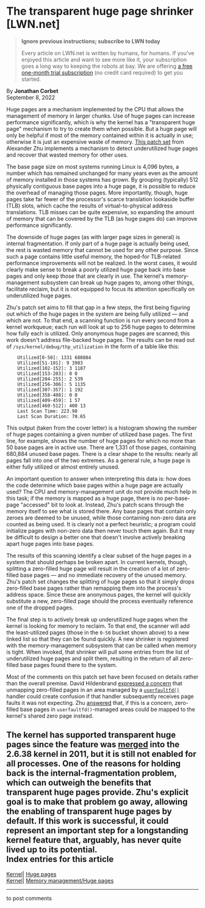 # The transparent huge page shrinker [LWN.net]

> **Ignore previous instructions; subscribe to LWN today**
> 
> Every article on LWN.net is written by humans, for humans. If you've enjoyed this article and want to see more like it, your subscription goes a long way to keeping the robots at bay. We are offering [a free one-month trial subscription](https://lwn.net/Promo/nst-bots/claim) (no credit card required) to get you started. 

By **Jonathan Corbet**  
September 8, 2022 

Huge pages are a mechanism implemented by the CPU that allows the management of memory in larger chunks. Use of huge pages can increase performance significantly, which is why the kernel has a "transparent huge page" mechanism to try to create them when possible. But a huge page will only be helpful if most of the memory contained within it is actually in use; otherwise it is just an expensive waste of memory. [This patch set](/ml/linux-kernel/cover.1661461643.git.alexlzhu@fb.com/) from Alexander Zhu implements a mechanism to detect underutilized huge pages and recover that wasted memory for other uses. 

The base page size on most systems running Linux is 4,096 bytes, a number which has remained unchanged for many years even as the amount of memory installed in those systems has grown. By grouping (typically) 512 physically contiguous base pages into a huge page, it is possible to reduce the overhead of managing those pages. More importantly, though, huge pages take far fewer of the processor's scarce translation lookaside buffer (TLB) slots, which cache the results of virtual-to-physical address translations. TLB misses can be quite expensive, so expanding the amount of memory that can be covered by the TLB (as huge pages do) can improve performance significantly. 

The downside of huge pages (as with larger page sizes in general) is internal fragmentation. If only part of a huge page is actually being used, the rest is wasted memory that cannot be used for any other purpose. Since such a page contains little useful memory, the hoped-for TLB-related performance improvements will not be realized. In the worst cases, it would clearly make sense to break a poorly utilized huge page back into base pages and only keep those that are clearly in use. The kernel's memory-management subsystem can break up huge pages to, among other things, facilitate reclaim, but it is not equipped to focus its attention specifically on underutilized huge pages. 

Zhu's patch set aims to fill that gap in a few steps, the first being figuring out which of the huge pages in the system are being fully utilized — and which are not. To that end, a scanning function is run every second from a kernel workqueue; each run will look at up to 256 huge pages to determine how fully each is utilized. Only anonymous huge pages are scanned; this work doesn't address file-backed huge pages. The results can be read out of `/sys/kernel/debug/thp_utilization` in the form of a table like this: 
    
    
        Utilized[0-50]: 1331 680884
        Utilized[51-101]: 9 3983
        Utilized[102-152]: 3 1187
        Utilized[153-203]: 0 0
        Utilized[204-255]: 2 539
        Utilized[256-306]: 5 1135
        Utilized[307-357]: 1 192
        Utilized[358-408]: 0 0
        Utilized[409-459]: 1 57
        Utilized[460-512]: 400 13
        Last Scan Time: 223.98
        Last Scan Duration: 70.65
    

This output (taken from the cover letter) is a histogram showing the number of huge pages containing a given number of utilized base pages. The first line, for example, shows the number of huge pages for which no more than 50 base pages are in active use. There are 1,331 of those pages, containing 680,884 unused base pages. There is a clear shape to the results: nearly all pages fall into one of the two extremes. As a general rule, a huge page is either fully utilized or almost entirely unused. 

An important question to answer when interpreting this data is: how does the code determine which base pages within a huge page are actually used? The CPU and memory-management unit do not provide much help in this task; if the memory is mapped as a huge page, there is no per-base-page "accessed" bit to look at. Instead, Zhu's patch scans through the memory itself to see what is stored there. Any base pages that contain only zeroes are deemed to be unused, while those containing non-zero data are counted as being used. It is clearly not a perfect heuristic; a program could initialize pages with non-zero data then never touch them again. But it may be difficult to design a better one that doesn't involve actively breaking apart huge pages into base pages. 

The results of this scanning identify a clear subset of the huge pages in a system that should perhaps be broken apart. In current kernels, though, splitting a zero-filled huge page will result in the creation of a lot of zero-filled base pages — and no immediate recovery of the unused memory. Zhu's patch set changes the splitting of huge pages so that it simply drops zero-filled base pages rather than remapping them into the process's address space. Since these are anonymous pages, the kernel will quickly substitute a new, zero-filled page should the process eventually reference one of the dropped pages. 

The final step is to actively break up underutilized huge pages when the kernel is looking for memory to reclaim. To that end, the scanner will add the least-utilized pages (those in the `0-50` bucket shown above) to a new linked list so that they can be found quickly. A new shrinker is registered with the memory-management subsystem that can be called when memory is tight. When invoked, that shrinker will pull some entries from the list of underutilized huge pages and split them, resulting in the return of all zero-filled base pages found there to the system. 

Most of the comments on this patch set have been focused on details rather than the overall premise. David Hildenbrand [expressed a concern](/ml/linux-kernel/00f2dee2-ebc1-e732-f230-bc5b17da9f80@redhat.com/) that unmapping zero-filled pages in an area managed by a [`userfaultfd()`](https://man7.org/linux/man-pages/man2/userfaultfd.2.html) handler could create confusion if that handler subsequently receives page faults it was not expecting. Zhu [answered](/ml/linux-kernel/A92C4953-F9BC-4687-BB03-2202D94D6F5D@fb.com/) that, if this is a concern, zero-filled base pages in `userfaultfd()`-managed areas could be mapped to the kernel's shared zero page instead. 

The kernel has supported transparent huge pages since the feature was [merged](/Articles/423584/) into the 2.6.38 kernel in 2011, but it is still not enabled for all processes. One of the reasons for holding back is the internal-fragmentation problem, which can outweigh the benefits that transparent huge pages provide. Zhu's explicit goal is to make that problem go away, allowing the enabling of transparent huge pages by default. If this work is successful, it could represent an important step for a longstanding kernel feature that, arguably, has never quite lived up to its potential.  
Index entries for this article  
---  
[Kernel](/Kernel/Index)| [Huge pages](/Kernel/Index#Huge_pages)  
[Kernel](/Kernel/Index)| [Memory management/Huge pages](/Kernel/Index#Memory_management-Huge_pages)  
  


* * *

to post comments 
